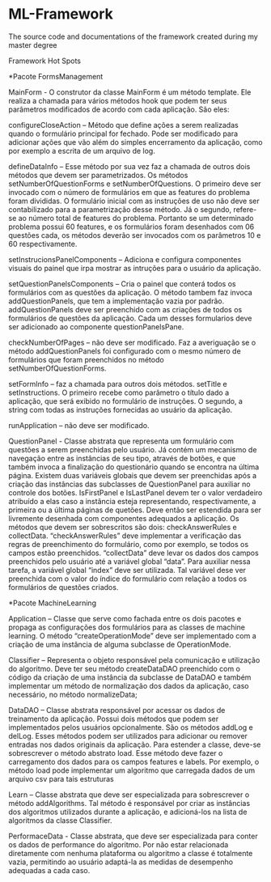 # ML-Framework
The source code and documentations of the framework created during my master degree


Framework Hot Spots

*Pacote FormsManagement

MainForm - O construtor da classe MainForm é um método template. Ele realiza a chamada para vários métodos hook que podem ter seus parâmetros modificados de acordo com cada aplicação. São eles:

  configureCloseAction – Método que define ações a serem realizadas quando o formulário principal for fechado. Pode ser modificado para adicionar ações que vão além do simples encerramento da aplicação, como por exemplo a escrita de um arquivo de log.

  defineDataInfo – Esse método por sua vez faz a chamada de outros dois métodos que devem ser parametrizados. Os métodos setNumberOfQuestionForms e setNumberOfQuestions. O primeiro deve ser invocado com o número de formulários em que as features do problema foram divididas. O formulário inicial com as instruções de uso não deve ser contabilizado para a parametrização desse método. Já o segundo, refere-se ao número total de features do problema. Portanto se um determinado problema possui 60 features, e os formulários foram desenhados com 06 questões cada, os métodos deverão ser invocados com os parâmetros 10 e 60 respectivamente.

  setInstrucionsPanelComponents – Adiciona e configura componentes visuais do painel que irpa mostrar as intruções para o usuário da aplicação.

  setQuestionPanelsComponents – Cria o painel que conterá todos os formulários com as questões da aplicação. O método tambem faz invoca addQuestionPanels, que tem a implementação vazia por padrão. addQuestionPanels deve ser preenchido com as criações de todos os formulários de questões da aplicação. Cada um desses formularios deve ser adicionado ao componente questionPanelsPane.

  checkNumberOfPages – não deve ser modificado. Faz a averiguação se o método addQuestionPanels foi configurado com o mesmo número de formulários que foram preenchidos no método setNumberOfQuestionForms.

  setFormInfo – faz a chamada para outros dois métodos. setTitle e setInstructions. O primeiro recebe como parâmetro o título dado a aplicação, que será exibido no formulário de instruções. O segundo,  a string com todas as instruções fornecidas ao usuário da aplicação.

  runApplication – não deve ser modificado.

QuestionPanel - Classe abstrata que representa um formulário com questões a serem preenchidas pelo usuário. Já contém um mecanismo de navegação entre as instâncias de seu tipo, através de botões, e que também invoca a finalização do questionário quando se encontra na última página. Existem duas variáveis globais que devem ser preenchidas após a criação das instâncias das subclasses de QuestionPanel para auxiliar no controle dos botões. IsFirstPanel e IsLastPanel devem ter o valor verdadeiro atribuído a elas caso a instância esteja representando, respectivamente, a primeira ou a última páginas de quetões.
	Deve então ser estendida para ser livremente desenhada com componentes adequados a aplicação. Os métodos que devem ser sobrescritos são dois: checkAnswerRules e collectData. “checkAnswerRules” deve implementar a verificação das regras de preenchimento do formulário, como por exemplo, se todos os campos estão preenchidos. “collectData” deve levar os dados dos campos preenchidos pelo usuário até a variável global “data”. Para auxiliar nessa tarefa, a variável global “index” deve ser utilizada. Tal variável dese ver preenchida com o valor do índice do formulário com relação a todos os formulários de questões criados. 

*Pacote MachineLearning

Application – Classe que serve como fachada entre os dois pacotes e propaga as configurações dos formulários para as classes de machine learning. O método “createOperationMode” deve ser implementado com a criação de uma instância de alguma subclasse de OperationMode.

Classifier – Representa o objeto responsável pela comunicação e utilização do algoritmo. Deve ter seu método createDataDAO preenchido com o código da criação de uma instância da subclasse de DataDAO e também implementar um método de normalização dos dados da aplicação, caso necessário, no método normalizeData;


DataDAO – Classe abstrata responsável por acessar os dados de treinamento da aplicação. Possui dois métodos que podem ser implementados pelos usuários opcionalmente. São os métodos addLog e delLog. Esses métodos podem ser utilizados para adicionar ou remover entradas nos dados originais da aplicação. 
	Para estender a classe, deve-se sobrescrever o método abstrato load. Esse método deve fazer o carregamento dos dados para os campos features e labels. Por exemplo, o método load pode implementar um algoritmo que carregada dados de um arquivo csv para tais estruturas

Learn – Classe abstrata que deve ser especializada para sobrescrever o método addAlgorithms. Tal método é responsável por criar as instâncias dos algoritmos utilizados durante a aplicação, e adicioná-los na lista de algoritmos da classe Classifier.

PerformaceData  - Classe abstrata, que deve ser especializada para conter os dados de performance do algoritmo. Por não estar relacionada diretamente com nenhuma plataforma ou algoritmo a classe é totalmente vazia, permitindo ao usuário adaptá-la as medidas de desempenho adequadas a cada caso.


